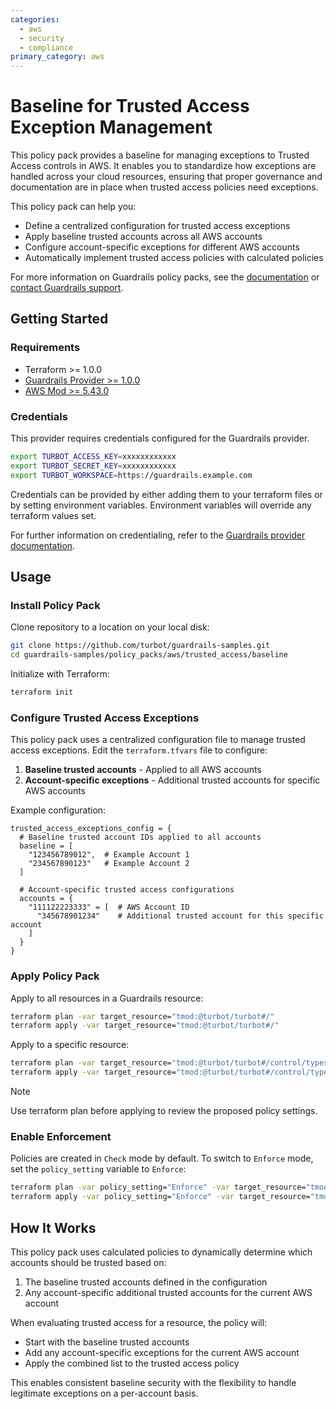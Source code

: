 ```yaml
---
categories:
  - aws
  - security
  - compliance
primary_category: aws
---
```


# Baseline for Trusted Access Exception Management

This policy pack provides a baseline for managing exceptions to Trusted Access controls in AWS. It enables you to standardize how exceptions are handled across your cloud resources, ensuring that proper governance and documentation are in place when trusted access policies need exceptions.

This policy pack can help you:
- Define a centralized configuration for trusted access exceptions
- Apply baseline trusted accounts across all AWS accounts
- Configure account-specific exceptions for different AWS accounts
- Automatically implement trusted access policies with calculated policies

For more information on Guardrails policy packs, see the [documentation](https://turbot.com/guardrails/docs) or [contact Guardrails support](https://turbot.com/guardrails/support).

## Getting Started

### Requirements

- Terraform >= 1.0.0
- [Guardrails Provider >= 1.0.0](https://turbot.com/guardrails/docs/reference/terraform/provider)
- [AWS Mod >= 5.43.0](https://turbot.com/guardrails/docs/mods/turbot/aws)

### Credentials

This provider requires credentials configured for the Guardrails provider.

```bash
export TURBOT_ACCESS_KEY=xxxxxxxxxxxx
export TURBOT_SECRET_KEY=xxxxxxxxxxxx
export TURBOT_WORKSPACE=https://guardrails.example.com
```

Credentials can be provided by either adding them to your terraform files or by setting environment variables.
Environment variables will override any terraform values set.

For further information on credentialing, refer to the [Guardrails provider documentation](https://turbot.com/guardrails/docs/reference/terraform/provider).

## Usage

### Install Policy Pack

Clone repository to a location on your local disk:

```bash
git clone https://github.com/turbot/guardrails-samples.git
cd guardrails-samples/policy_packs/aws/trusted_access/baseline
```

Initialize with Terraform:

```bash
terraform init
```

### Configure Trusted Access Exceptions

This policy pack uses a centralized configuration file to manage trusted access exceptions. Edit the `terraform.tfvars` file to configure:

1. **Baseline trusted accounts** - Applied to all AWS accounts
2. **Account-specific exceptions** - Additional trusted accounts for specific AWS accounts

Example configuration:

```hcl
trusted_access_exceptions_config = {
  # Baseline trusted account IDs applied to all accounts
  baseline = [
    "123456789012",  # Example Account 1
    "234567890123"   # Example Account 2
  ]
  
  # Account-specific trusted access configurations
  accounts = {
    "111122223333" = [  # AWS Account ID
      "345678901234"    # Additional trusted account for this specific account
    ]
  }
}
```

### Apply Policy Pack

Apply to all resources in a Guardrails resource:

```bash
terraform plan -var target_resource="tmod:@turbot/turbot#/"
terraform apply -var target_resource="tmod:@turbot/turbot#/"
```

Apply to a specific resource:

```bash
terraform plan -var target_resource="tmod:@turbot/turbot#/control/types/AWS/S3"
terraform apply -var target_resource="tmod:@turbot/turbot#/control/types/AWS/S3"
```

> [!NOTE]
> Use terraform plan before applying to review the proposed policy settings.

### Enable Enforcement

Policies are created in `Check` mode by default. To switch to `Enforce` mode, set the `policy_setting` variable to `Enforce`:

```bash
terraform plan -var policy_setting="Enforce" -var target_resource="tmod:@turbot/turbot#/"
terraform apply -var policy_setting="Enforce" -var target_resource="tmod:@turbot/turbot#/"
```

## How It Works

This policy pack uses calculated policies to dynamically determine which accounts should be trusted based on:

1. The baseline trusted accounts defined in the configuration
2. Any account-specific additional trusted accounts for the current AWS account

When evaluating trusted access for a resource, the policy will:
- Start with the baseline trusted accounts
- Add any account-specific exceptions for the current AWS account
- Apply the combined list to the trusted access policy

This enables consistent baseline security with the flexibility to handle legitimate exceptions on a per-account basis.